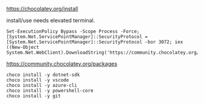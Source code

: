 https://chocolatey.org/install

install/use needs elevated terminal.

```pwsh
Set-ExecutionPolicy Bypass -Scope Process -Force; [System.Net.ServicePointManager]::SecurityProtocol = [System.Net.ServicePointManager]::SecurityProtocol -bor 3072; iex ((New-Object System.Net.WebClient).DownloadString('https://community.chocolatey.org/install.ps1'))
```

https://community.chocolatey.org/packages

```pwsh
choco install -y dotnet-sdk
choco install -y vscode
choco install -y azure-cli
choco install -y powershell-core
choco install -y git
```
